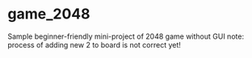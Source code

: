 # game_2048
Sample beginner-friendly mini-project of 2048 game without GUI 
note: process of adding new 2 to board is not correct yet!
